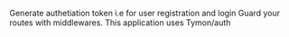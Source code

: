 Generate authetiation token i.e for user registration and login
Guard your routes with middlewares.
This application uses Tymon/auth
